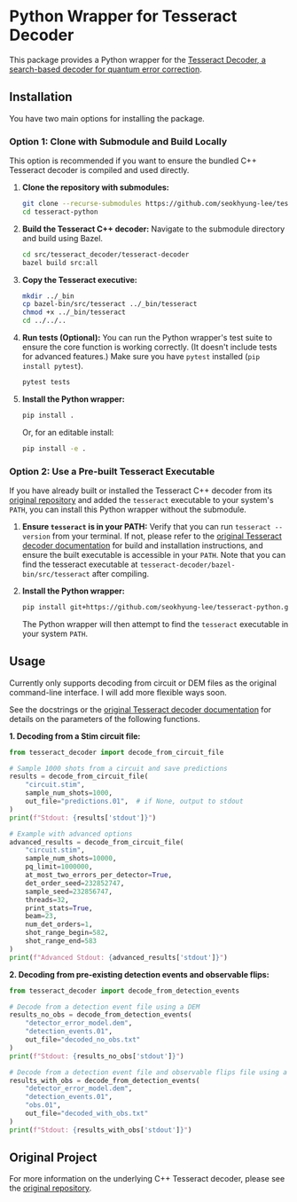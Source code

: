 # Python Wrapper for Tesseract Decoder

This package provides a Python wrapper for the [Tesseract Decoder, a search-based decoder for quantum error correction](https://github.com/quantumlib/tesseract-decoder).

## Installation

You have two main options for installing the package.

### Option 1: Clone with Submodule and Build Locally

This option is recommended if you want to ensure the bundled C++ Tesseract decoder is compiled and used directly.

1.  **Clone the repository with submodules:**
    ```bash
    git clone --recurse-submodules https://github.com/seokhyung-lee/tesseract-python
    cd tesseract-python
    ```

2.  **Build the Tesseract C++ decoder:**
    Navigate to the submodule directory and build using Bazel.
    ```bash
    cd src/tesseract_decoder/tesseract-decoder
    bazel build src:all
    ```

3. **Copy the Tesseract executive:**
    ```bash
    mkdir ../_bin
    cp bazel-bin/src/tesseract ../_bin/tesseract
    chmod +x ../_bin/tesseract
    cd ../../.. 
    ```

4.  **Run tests (Optional):**
    You can run the Python wrapper's test suite to ensure the core function is working correctly. (It doesn't include tests for advanced features.) Make sure you have `pytest` installed (`pip install pytest`).
    ```bash
    pytest tests
    ```

5.  **Install the Python wrapper:**
    ```bash
    pip install .
    ```
    Or, for an editable install:
    ```bash
    pip install -e .
    ```

### Option 2: Use a Pre-built Tesseract Executable

If you have already built or installed the Tesseract C++ decoder from its [original repository](https://github.com/quantumlib/tesseract-decoder) and added the `tesseract` executable to your system's `PATH`, you can install this Python wrapper without the submodule.

1.  **Ensure `tesseract` is in your PATH:**
    Verify that you can run `tesseract --version` from your terminal. If not, please refer to the [original Tesseract decoder documentation](https://github.com/quantumlib/tesseract-decoder?tab=readme-ov-file#installation) for build and installation instructions, and ensure the built executable is accessible in your `PATH`. Note that you can find the tesseract executable at `tesseract-decoder/bazel-bin/src/tesseract` after compiling.

2.  **Install the Python wrapper:**
    ```bash
    pip install git+https://github.com/seokhyung-lee/tesseract-python.git
    ```

    The Python wrapper will then attempt to find the `tesseract` executable in your system `PATH`.

## Usage

Currently only supports decoding from circuit or DEM files as the original command-line
interface. I will add more flexible ways soon.

See the docstrings or the [original Tesseract decoder documentation](https://github.com/quantumlib/tesseract-decoder?tab=readme-ov-file#installation) for details on the parameters of the following functions.

**1. Decoding from a Stim circuit file:**

```python
from tesseract_decoder import decode_from_circuit_file

# Sample 1000 shots from a circuit and save predictions
results = decode_from_circuit_file(
    "circuit.stim",
    sample_num_shots=1000,
    out_file="predictions.01",  # if None, output to stdout
)
print(f"Stdout: {results['stdout']}")

# Example with advanced options
advanced_results = decode_from_circuit_file(
    "circuit.stim",
    sample_num_shots=10000,
    pq_limit=1000000,
    at_most_two_errors_per_detector=True,
    det_order_seed=232852747,
    sample_seed=232856747,
    threads=32,
    print_stats=True,
    beam=23,
    num_det_orders=1,
    shot_range_begin=582,
    shot_range_end=583
)
print(f"Advanced Stdout: {advanced_results['stdout']}")
```

**2. Decoding from pre-existing detection events and observable flips:**

```python
from tesseract_decoder import decode_from_detection_events

# Decode from a detection event file using a DEM
results_no_obs = decode_from_detection_events(
    "detector_error_model.dem",
    "detection_events.01",
    out_file="decoded_no_obs.txt"
)
print(f"Stdout: {results_no_obs['stdout']}")

# Decode from a detection event file and observable flips file using a DEM
results_with_obs = decode_from_detection_events(
    "detector_error_model.dem",
    "detection_events.01",
    "obs.01",
    out_file="decoded_with_obs.txt"
)
print(f"Stdout: {results_with_obs['stdout']}")
```

## Original Project

For more information on the underlying C++ Tesseract decoder, please see the [original repository](https://github.com/quantumlib/tesseract-decoder). 